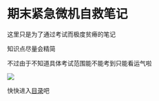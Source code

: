 # 期末紧急微机自救笔记

这里只是为了通过考试而极度贫瘠的笔记

知识点尽量会精简

不过由于不知道具体考试范围能不能考到只能看运气啦

![](https://cdn.jsdelivr.net/gh/youmingsama/PicGo/img/27f32f48300954b3.jpg)

快快进入[目录]()吧